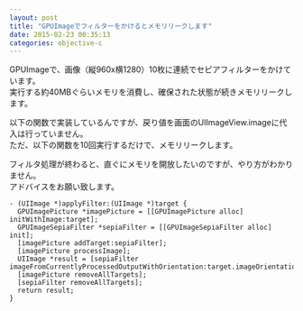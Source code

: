 ```yaml
---
layout: post
title: "GPUImageでフィルターをかけるとメモリリークします"
date: 2015-02-23 00:35:13
categories: objective-c
---
```

<p>GPUImageで、画像（縦960x横1280）10枚に連続でセピアフィルターをかけています。<br>
実行する約40MBぐらいメモリを消費し、確保された状態が続きメモリリークします。</p>

<p>以下の関数で実装しているんですが、戻り値を画面のUIImageView.imageに代入は行っていません。<br>
ただ、以下の関数を10回実行するだけで、メモリリークします。</p>

<p>フィルタ処理が終わると、直ぐにメモリを開放したいのですが、やり方がわかりません。<br>
アドバイスをお願い致します。</p>

<pre><code>- (UIImage *)applyFilter:(UIImage *)target {
  GPUImagePicture *imagePicture = [[GPUImagePicture alloc] initWithImage:target];
  GPUImageSepiaFilter *sepiaFilter = [[GPUImageSepiaFilter alloc] init];
  [imagePicture addTarget:sepiaFilter];
  [imagePicture processImage];
  UIImage *result = [sepiaFilter imageFromCurrentlyProcessedOutputWithOrientation:target.imageOrientation];
  [imagePicture removeAllTargets];
  [sepiaFilter removeAllTargets];
  return result;
}
</code></pre>
